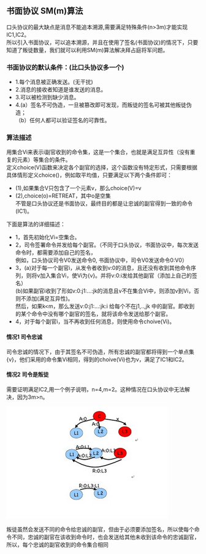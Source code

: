## 书面协议 SM(m)算法
口头协议的最大缺点是消息不能追本溯源,需要满足特殊条件(n>3m)才能实现IC1,IC2。<br>
所以引入书面协议，可以追本溯源，并且在使用了签名(书面协议)的情况下，只要知道了叛徒数量，我们就可以利用SM(m)算法解决拜占庭将军问题。<br>

### 书面协议的默认条件：(比口头协议多一个)
* 1.每个消息被正确发送。(无干扰)
* 2.消息的接收者知道是谁发送的消息。
* 3.可以被检测到缺少消息。
* 4.(a）签名不可伪造，一旦被篡改即可发现，而叛徒的签名可被其他叛徒伪造；<br>（b）任何人都可以验证签名的可靠性。

### 算法描述
用集合Vi来表示i副官收到的命令集，这是一个集合，也就是满足互异性（没有重复的元素）等集合的条件。<br>
定义choice(V)函数来决定各个副官的选择，这个函数没有特定形式，只需要根据具体情形定义choice()，例如取平均值，只要满足以下两个条件即可：<br>
* (1),如果集合V只包含了一个元素v，那么choice(V)=v <br>
* (2),choice(o)=RETREAT，其中o是空集 <br>
不管是口头协议还是书面协议，最终目的都是让忠诚的副官得到一致的命令(IC1)。 <br>

下面是算法的详细描述： <br>
* 1，首先初始化Vi=空集合。<br>
* 2，司令签署命令并发给每个副官。（不同于口头协议，书面协议中，每次发送命令时，都需要添加自己的签名，<br> 例如，口头协议司令V0发送命令0,
书面协议中，司令V0发送命令0:V0）<br> 
* 3，(a)对于每一个副官i，从发令者收到v:0的消息，且还没有收到其他命令序列，则将v加入集合Vi，使Vi为{v}。并将v:0:i发给其他副官（添加上自己的签名）<br>
     (b)如果副官i收到了形如v:0:j1:...:jk的消息且v不在集合Vi中，则添加v到Vi，否则不添加(满足互异性)。<br>
     然后，如果k<m，那么发送v:0:j1:...:jk:i 给每个不在j1,..,jk 中的副官。即收到的某个命令中没有哪个副官的签名，就将该命令发送给那个副官。<br>
* 4，对于每个副官i，当不再收到任何消息，则使用命令choive(Vi)。

#### 情况1 司令忠诚
司令忠诚的情况下，由于其签名不可伪造，所有忠诚的副官都将得到一个单点集{v}，他们采用的命令集Vi相同，得到的choive(Vi)也为v，满足了IC1和IC2。

#### 情况2 司令是叛徒
需要证明满足IC2,用一个例子说明，n=4,m=2。这种情况在口头协议中无法解决，因为3m>n。<br>

 ![图1](https://github.com/liuzhen910201/Byzantine-failures/blob/master/m_2_n_4.png)

叛徒虽然会发送不同的命令给忠诚的副官，但由于必须要添加签名，所以使每个命令不同，忠诚的副官在该收到命令时，也会发送给其他未收到该命令的忠诚副官，
所以，每个忠诚的副官收到的命令集合相同
